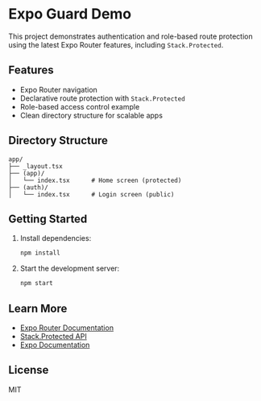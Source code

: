 # Expo Guard Demo

This project demonstrates authentication and role-based route protection using the latest Expo Router features, including `Stack.Protected`.

## Features

- Expo Router navigation
- Declarative route protection with `Stack.Protected`
- Role-based access control example
- Clean directory structure for scalable apps

## Directory Structure

```
app/
├── _layout.tsx
├── (app)/
│   └── index.tsx      # Home screen (protected)
├── (auth)/
│   └── index.tsx      # Login screen (public)
```

## Getting Started

1. Install dependencies:
   ```sh
   npm install
   ```
2. Start the development server:
   ```sh
   npm start
   ```

## Learn More

- [Expo Router Documentation](https://expo.github.io/router/docs)
- [Stack.Protected API](https://expo.github.io/router/docs/stack#stackprotected)
- [Expo Documentation](https://docs.expo.dev/)

## License

MIT
